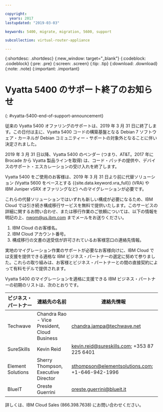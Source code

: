 ```yaml
---

copyright:
  years: 2017
lastupdated: "2019-03-03"

keywords: 5400, migrate, migration, 5600, support

subcollection: virtual-router-appliance

---
```


{:shortdesc: .shortdesc}
{:new_window: target="_blank"}
{:codeblock: .codeblock}
{:pre: .pre}
{:screen: .screen}
{:tip: .tip}
{:download: .download}
{:note: .note}
{:important: .important}

# Vyatta 5400 のサポート終了のお知らせ
{: #vyatta-5400-end-of-support-announcement}

従来の Vyatta 5400 オファリングのサポートは、2019 年 3 月 31 日に終了します。この日付は主に、Vyatta 5400 コードの構築基盤となる Debian 7 ソフトウェア・カーネルが Debian コミュニティー・サポートの対象外となることに伴い決定されました。

2019 年 3 月 31 日以降、Vyatta 5400 のベンダー (つまり、AT&T。2017 年に Brocade から Vyatta 製品ラインを取得) は、コード・パッチの提供や、デバイスのサポート・エスカレーションの受け入れを終了します。

Vyatta 5400 をご使用のお客様は、2019 年 3 月 31 日より前に代替ソリューション (Vyatta 5600 をベースとする {{site.data.keyword.vra_full}} (VRA) や IBM Juniper vSRX オファリングなど) へのマイグレーションが必要です。   

これらの代替ソリューションではいずれも新しい構成が必要になるため、IBM Cloud では引き続き構成移行サービスを無料で提供いたします。このサービスの詳細に関するお問い合わせ、または移行作業のご依頼については、以下の情報を明記の上、nwom@us.ibm.com までメールをお送りください。

1. IBM Cloud のお客様名。
2. IBM Cloud アカウント番号。
3. 構成移行の文書の送受信が許可されているお客様窓口の連絡先情報。           

実地のマイグレーション作業のサポートが必要なお客様向けに、IBM Cloud では支援を提供できる適格な IBM ビジネス・パートナーの選定に努めて参りました。これらの取り組みは、お客様とビジネス・パートナーとの間の直接契約によって有料モデルで提供されます。

Vyatta 5400 のマイグレーションを適格に支援できる IBM ビジネス・パートナーの初期のリストは、次のとおりです。

|ビジネス・パートナー | 連絡先の名前 | 連絡先情報 |
| ------------- | ------------- | ------------- |
| Techwave | Chandra Rao - Vice President, Cloud Business | chandra.jampa@techwave.net |
| SureSkills | Kevin Reid | kevin.reid@sureskills.com; +353 87 225 6401 |
| Element Solutions | Sherry Thompson, Executive Director | sthompson@elementsolutions.com; +1-646-942-1996 |
| BlueIT | Oreste Guerrini | oreste.guerrini@blueit.it |

詳しくは、IBM Cloud Sales (866.398.7638) にお問い合わせください。
